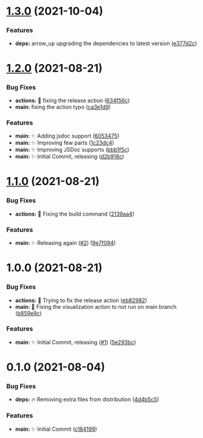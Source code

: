 # [1.3.0](https://github.com/spa5k/novels-raw-scraper/compare/v1.2.0...v1.3.0) (2021-10-04)

### Features

- **deps:** arrow_up upgrading the dependencies to latest version ([e377d2c](https://github.com/spa5k/novels-raw-scraper/commit/e377d2cacde0464e17b1ea7863d710b4e384ac31))

# [1.2.0](https://github.com/spa5k/novels-raw-scraper/compare/v1.1.0...v1.2.0) (2021-08-21)

### Bug Fixes

- **actions:** 🐛 fixing the release action ([634f56c](https://github.com/spa5k/novels-raw-scraper/commit/634f56cb43819f84eb16bf135c073d7a48ed39b2))
- **main:** fixing the action typo ([ca3e1d9](https://github.com/spa5k/novels-raw-scraper/commit/ca3e1d98f465894f0940eacaa1a78cdab0a141f7))

### Features

- **main:** ✨ Adding jsdoc support ([6053475](https://github.com/spa5k/novels-raw-scraper/commit/605347532c963358a82d2389e004ee80482d030b))
- **main:** ✨ Improving few parts ([1c23dc4](https://github.com/spa5k/novels-raw-scraper/commit/1c23dc4fd3a638a10ad4f951c0e8f4c3c0b1a831))
- **main:** ✨ Improving JSDoc supports ([bbb1f5c](https://github.com/spa5k/novels-raw-scraper/commit/bbb1f5c8f7ef0bef6b730ac801b380aa57ced497))
- **main:** ✨ Initial Commit, releasing ([d2b918c](https://github.com/spa5k/novels-raw-scraper/commit/d2b918c175059c09e71f93ef3c8c9c17896c011a))

# [1.1.0](https://github.com/spa5k/novels-raw-scraper/compare/v1.0.0...v1.1.0) (2021-08-21)

### Bug Fixes

- **actions:** 🐛 Fixing the build command ([2139aa4](https://github.com/spa5k/novels-raw-scraper/commit/2139aa47b19815b3f67b93367f6714d76071ac48))

### Features

- **main:** ✨ Releasing again ([#2](https://github.com/spa5k/novels-raw-scraper/issues/2)) ([9e7f094](https://github.com/spa5k/novels-raw-scraper/commit/9e7f09435ee4a292e9dc516d5bc0ff99ad714608))

# 1.0.0 (2021-08-21)

### Bug Fixes

- **actions:** 🐛 Trying to fix the release action ([eb82982](https://github.com/spa5k/novels-raw-scraper/commit/eb829828b314d42593620197a0efc21e4aa78385))
- **main:** 🐛 Fixing the visualization action to not run on main branch ([b859e9c](https://github.com/spa5k/novels-raw-scraper/commit/b859e9c5fb106920ff1417a0c1d7e4cbdfd09496))

### Features

- **main:** ✨ Initial Commit, releasing ([#1](https://github.com/spa5k/novels-raw-scraper/issues/1)) ([5e293bc](https://github.com/spa5k/novels-raw-scraper/commit/5e293bc1aa3bde9600d7333e7c7225b16cba43c9))

# 0.1.0 (2021-08-04)

### Bug Fixes

- **deps:** 🔥 Removing extra files from distribution ([4d4b5c5](https://github.com/spa5k/chinese-numbers-to-arabic/commit/4d4b5c5de072e80dab46718999da9caad234888b))

### Features

- **main:** ✨ Initial Commit ([c184199](https://github.com/spa5k/chinese-numbers-to-arabic/commit/c184199dfe2b442d0081dd95cf60f2e03baf1137))
